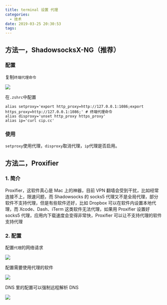 ```yaml
---
title: terminal 设置 代理
categories:
  - 技术
date: 2019-03-25 20:30:53
tags:
---
```


## 方法一，ShadowsocksX-NG（推荐）

### 配置

复制`终端代理命令`

![](http://pics.naaln.com/blog/2019-03-27-105606.jpg)

在`.zshrc`中配置

```
alias setproxy='export http_proxy=http://127.0.0.1:1086;export https_proxy=http://127.0.0.1:1086;' # 终端代理命令
alias disproxy='unset http_proxy https_proxy'
alias ip='curl cip.cc'
```

### 使用

`setproxy`使用代理，`disproxy`取消代理，`ip`代理是否启用。

## 方法二，Proxifier

### 1. 简介
Proxifier，这软件真心是 Mac 上的神器，目前 VPN 翻墙会受到干扰，比如经常连接不上，限速问题，而 Shadowsocks 的 socks5 代理又不是全局代理，部分软件不支持代理，但是有些软件还好，比如 Dropbox 可以在软件内设置本地代理，而 Xcode、Dash、iTerm 这类软件无法代理，如果用 Proxifier 设置好 socks5 代理，应用内下载速度会变得非常快，Proxifier 可以让不支持代理的软件支持代理

### 2. 配置

配置`代理`的网络请求

![](http://pics.naaln.com/blog/2019-03-27-105608.jpg)

配置需要使用代理的软件

![](http://pics.naaln.com/blog/2019-03-27-105609.jpg)

DNS 里的配置可以强制远程解析 DNS

![](http://pics.naaln.com/blog/2019-03-27-105610.jpg)